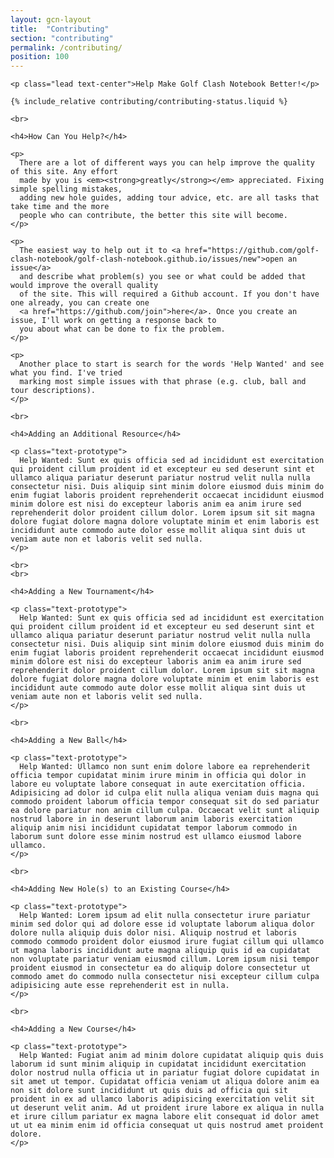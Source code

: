 ```yaml
---
layout: gcn-layout
title:  "Contributing"
section: "contributing"
permalink: /contributing/
position: 100
---
```


<div class="row">

  <div class="col-lg-8 col-lg-offset-2 col-md-10 col-md-offset-1 col-sm-12">

    <p class="lead text-center">Help Make Golf Clash Notebook Better!</p>

    {% include_relative contributing/contributing-status.liquid %}

    <br>

    <h4>How Can You Help?</h4>

    <p>
      There are a lot of different ways you can help improve the quality of this site. Any effort
      made by you is <em><strong>greatly</strong></em> appreciated. Fixing simple spelling mistakes,
      adding new hole guides, adding tour advice, etc. are all tasks that take time and the more
      people who can contribute, the better this site will become.
    </p>

    <p>
      The easiest way to help out it to <a href="https://github.com/golf-clash-notebook/golf-clash-notebook.github.io/issues/new">open an issue</a>
      and describe what problem(s) you see or what could be added that would improve the overall quality
      of the site. This will required a Github account. If you don't have one already, you can create one
      <a href="https://github.com/join">here</a>. Once you create an issue, I'll work on getting a response back to
      you about what can be done to fix the problem.
    </p>

    <p>
      Another place to start is search for the words 'Help Wanted' and see what you find. I've tried
      marking most simple issues with that phrase (e.g. club, ball and tour descriptions).
    </p>

    <br>

    <h4>Adding an Additional Resource</h4>

    <p class="text-prototype">
      Help Wanted: Sunt ex quis officia sed ad incididunt est exercitation qui proident cillum proident id et excepteur eu sed deserunt sint et ullamco aliqua pariatur deserunt pariatur nostrud velit nulla nulla consectetur nisi. Duis aliquip sint minim dolore eiusmod duis minim do enim fugiat laboris proident reprehenderit occaecat incididunt eiusmod minim dolore est nisi do excepteur laboris anim ea anim irure sed reprehenderit dolor proident cillum dolor. Lorem ipsum sit sit magna dolore fugiat dolore magna dolore voluptate minim et enim laboris est incididunt aute commodo aute dolor esse mollit aliqua sint duis ut veniam aute non et laboris velit sed nulla.
    </p>

    <br>
    <br>

    <h4>Adding a New Tournament</h4>

    <p class="text-prototype">
      Help Wanted: Sunt ex quis officia sed ad incididunt est exercitation qui proident cillum proident id et excepteur eu sed deserunt sint et ullamco aliqua pariatur deserunt pariatur nostrud velit nulla nulla consectetur nisi. Duis aliquip sint minim dolore eiusmod duis minim do enim fugiat laboris proident reprehenderit occaecat incididunt eiusmod minim dolore est nisi do excepteur laboris anim ea anim irure sed reprehenderit dolor proident cillum dolor. Lorem ipsum sit sit magna dolore fugiat dolore magna dolore voluptate minim et enim laboris est incididunt aute commodo aute dolor esse mollit aliqua sint duis ut veniam aute non et laboris velit sed nulla.
    </p>

    <br>

    <h4>Adding a New Ball</h4>

    <p class="text-prototype">
      Help Wanted: Ullamco non sunt enim dolore labore ea reprehenderit officia tempor cupidatat minim irure minim in officia qui dolor in labore eu voluptate labore consequat in aute exercitation officia. Adipisicing ad dolor id culpa elit nulla aliqua veniam duis magna qui commodo proident laborum officia tempor consequat sit do sed pariatur ea dolore pariatur non anim cillum culpa. Occaecat velit sunt aliquip nostrud labore in in deserunt laborum anim laboris exercitation aliquip anim nisi incididunt cupidatat tempor laborum commodo in laborum sunt dolore esse minim nostrud est ullamco eiusmod labore ullamco.
    </p>

    <br>

    <h4>Adding New Hole(s) to an Existing Course</h4>

    <p class="text-prototype">
      Help Wanted: Lorem ipsum ad elit nulla consectetur irure pariatur minim sed dolor qui ad dolore esse id voluptate laborum aliqua dolor dolore nulla aliquip duis dolor nisi. Aliquip nostrud et laboris commodo commodo proident dolor eiusmod irure fugiat cillum qui ullamco ut magna laboris incididunt aute magna aliquip quis id ea cupidatat non voluptate pariatur veniam eiusmod cillum. Lorem ipsum nisi tempor proident eiusmod in consectetur ea do aliquip dolore consectetur ut commodo amet do commodo nulla consectetur nisi excepteur cillum culpa adipisicing aute esse reprehenderit est in nulla.
    </p>

    <br>

    <h4>Adding a New Course</h4>

    <p class="text-prototype">
      Help Wanted: Fugiat anim ad minim dolore cupidatat aliquip quis duis laborum id sunt minim aliquip in cupidatat incididunt exercitation dolor nostrud nulla officia ut in pariatur fugiat dolore cupidatat in sit amet ut tempor. Cupidatat officia veniam ut aliqua dolore anim ea non sit dolore sunt incididunt ut quis duis ad officia qui sit proident in ex ad ullamco laboris adipisicing exercitation velit sit ut deserunt velit anim. Ad ut proident irure labore ex aliqua in nulla et irure cillum pariatur ex magna labore elit consequat id dolor amet ut ut ea minim enim id officia consequat ut quis nostrud amet proident dolore.
    </p>

  </div>

</div>
